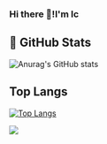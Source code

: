 ### Hi there 👋!I'm lc

## 🌟 GitHub Stats

![Anurag's GitHub stats](https://github-readme-stats.vercel.app/api?username=lc-cn&show_icons=true&count_private=true)
## Top Langs
[![Top Langs](https://github-readme-stats.vercel.app/api/top-langs/?username=lc-cn&layout=compact)](https://github.com/anuraghazra/github-readme-stats)

![](https://komarev.com/ghpvc/?username=lc-cn&color=blue)
